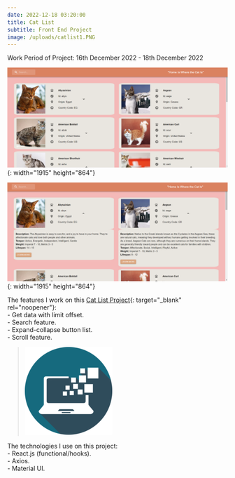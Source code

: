 ```yaml
---
date: 2022-12-18 03:20:00
title: Cat List
subtitle: Front End Project
image: /uploads/catlist1.PNG
---
```

Work Period of Project: 16th December 2022 - 18th December 2022

![](/uploads/catlist1.PNG){: width="1915" height="864"}

![](/uploads/catlist.PNG){: width="1915" height="864"}

The features I work on this [Cat List Project](https://cat-list-thecatapi.netlify.app/){: target="_blank" rel="noopener"}\:<br>\- Get data with limit offset.<br>\- Search feature.<br>\- Expand-collapse button list.<br>\- Scroll feature.

> ![](/uploads/information-technology-icon-clipart-1-1-1.png)

The technologies I use on this project:<br>\- React.js (functional/hooks).<br>\- Axios.<br>\- Material UI.